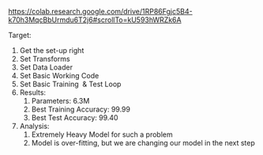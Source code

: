 https://colab.research.google.com/drive/1RP86Fgjc5B4-k70h3MqcBbUrmdu6T2j6#scrollTo=kU593hWRZk6A

Target:

1. Get the set-up right
2. Set Transforms
3. Set Data Loader
4. Set Basic Working Code
5. Set Basic Training  & Test Loop
6. Results:
    1. Parameters: 6.3M
    2. Best Training Accuracy: 99.99
    3. Best Test Accuracy: 99.40
7. Analysis:
    1. Extremely Heavy Model for such a problem
    2. Model is over-fitting, but we are changing our model in the next step
